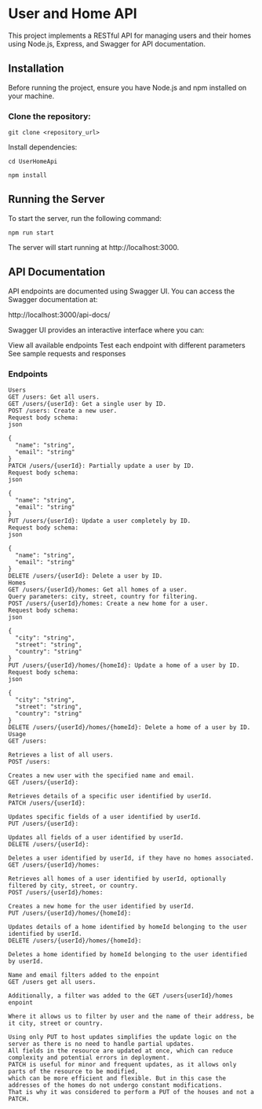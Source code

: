 # User and Home API

This project implements a RESTful API for managing users and their homes using Node.js, Express, and Swagger for API documentation.

## Installation

Before running the project, ensure you have Node.js and npm installed on your machine.

### Clone the repository:

`git clone <repository_url>`

Install dependencies:

`cd UserHomeApi`

`npm install`


## Running the Server

To start the server, run the following command:

`npm run start`

The server will start running at http://localhost:3000.

## API Documentation

API endpoints are documented using Swagger UI. You can access the Swagger documentation at:

http://localhost:3000/api-docs/

Swagger UI provides an interactive interface where you can:

View all available endpoints
Test each endpoint with different parameters
See sample requests and responses

### Endpoints
```
Users
GET /users: Get all users.
GET /users/{userId}: Get a single user by ID.
POST /users: Create a new user.
Request body schema:
json

{
  "name": "string",
  "email": "string"
}
PATCH /users/{userId}: Partially update a user by ID.
Request body schema:
json

{
  "name": "string",
  "email": "string"
}
PUT /users/{userId}: Update a user completely by ID.
Request body schema:
json

{
  "name": "string",
  "email": "string"
}
DELETE /users/{userId}: Delete a user by ID.
Homes
GET /users/{userId}/homes: Get all homes of a user.
Query parameters: city, street, country for filtering.
POST /users/{userId}/homes: Create a new home for a user.
Request body schema:
json

{
  "city": "string",
  "street": "string",
  "country": "string"
}
PUT /users/{userId}/homes/{homeId}: Update a home of a user by ID.
Request body schema:
json

{
  "city": "string",
  "street": "string",
  "country": "string"
}
DELETE /users/{userId}/homes/{homeId}: Delete a home of a user by ID.
Usage
GET /users:

Retrieves a list of all users.
POST /users:

Creates a new user with the specified name and email.
GET /users/{userId}:

Retrieves details of a specific user identified by userId.
PATCH /users/{userId}:

Updates specific fields of a user identified by userId.
PUT /users/{userId}:

Updates all fields of a user identified by userId.
DELETE /users/{userId}:

Deletes a user identified by userId, if they have no homes associated.
GET /users/{userId}/homes:

Retrieves all homes of a user identified by userId, optionally filtered by city, street, or country.
POST /users/{userId}/homes:

Creates a new home for the user identified by userId.
PUT /users/{userId}/homes/{homeId}:

Updates details of a home identified by homeId belonging to the user identified by userId.
DELETE /users/{userId}/homes/{homeId}:

Deletes a home identified by homeId belonging to the user identified by userId.

Name and email filters added to the enpoint 
GET /users get all users.

Additionally, a filter was added to the GET /users{userId}/homes enpoint

Where it allows us to filter by user and the name of their address, be it city, street or country.

Using only PUT to host updates simplifies the update logic on the server as there is no need to handle partial updates.
All fields in the resource are updated at once, which can reduce complexity and potential errors in deployment.
PATCH is useful for minor and frequent updates, as it allows only parts of the resource to be modified,
which can be more efficient and flexible. But in this case the addresses of the homes do not undergo constant modifications.
That is why it was considered to perform a PUT of the houses and not a PATCH.

```
